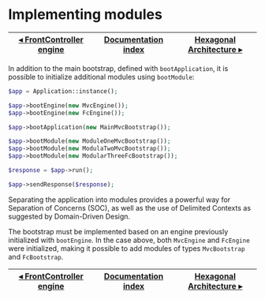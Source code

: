 # Implementing modules

[◂ FrontController engine](06-fc-engine.md) | [Documentation index](index.md) | [Hexagonal Architecture ▸](09-hexagonal-architecture.md)
-- | -- | --

In addition to the main bootstrap, defined with `bootApplication`, it is possible
to initialize additional modules using `bootModule`:

```php
$app = Application::instance();

$app->bootEngine(new MvcEngine());
$app->bootEngine(new FcEngine());

$app->bootApplication(new MainMvcBootstrap());

$app->bootModule(new ModuleOneMvcBootstrap());
$app->bootModule(new ModulaTwoMvcBootstrap());
$app->bootModule(new ModularThreeFcBootstrap());

$response = $app->run();

$app->sendResponse($response);
```

Separating the application into modules provides a powerful way for Separation of
Concerns (SOC), as well as the use of Delimited Contexts as suggested by
Domain-Driven Design.

The bootstrap must be implemented based on an engine previously initialized with
`bootEngine`. In the case above, both `MvcEngine` and `FcEngine` were initialized,
making it possible to add modules of types `MvcBootstrap` and `FcBootstrap`.

[◂ FrontController engine](06-fc-engine.md) | [Documentation index](index.md) | [Hexagonal Architecture ▸](09-hexagonal-architecture.md)
-- | -- | --

